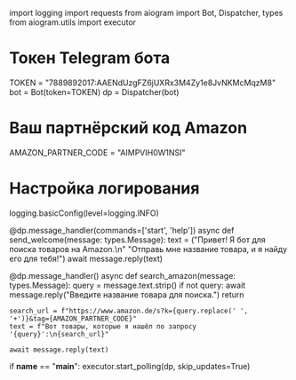 import logging
import requests
from aiogram import Bot, Dispatcher, types
from aiogram.utils import executor

# Токен Telegram бота
TOKEN = "7889892017:AAENdUzgFZ6jUXRx3M4Zy1e8JvNKMcMqzM8"
bot = Bot(token=TOKEN)
dp = Dispatcher(bot)

# Ваш партнёрский код Amazon
AMAZON_PARTNER_CODE = "AIMPVIH0W1NSI"

# Настройка логирования
logging.basicConfig(level=logging.INFO)

@dp.message_handler(commands=['start', 'help'])
async def send_welcome(message: types.Message):
    text = ("Привет! Я бот для поиска товаров на Amazon.\n"
            "Отправь мне название товара, и я найду его для тебя!")
    await message.reply(text)

@dp.message_handler()
async def search_amazon(message: types.Message):
    query = message.text.strip()
    if not query:
        await message.reply("Введите название товара для поиска.")
        return

    search_url = f"https://www.amazon.de/s?k={query.replace(' ', '+')}&tag={AMAZON_PARTNER_CODE}"
    text = f"Вот товары, которые я нашёл по запросу '{query}':\n{search_url}"
    
    await message.reply(text)

if __name__ == "__main__":
    executor.start_polling(dp, skip_updates=True)